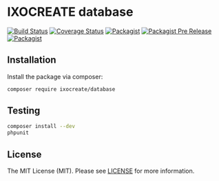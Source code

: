 # IXOCREATE database

[![Build Status](https://travis-ci.org/ixocreate/database.svg?branch=master)](https://travis-ci.org/ixocreate/database)
[![Coverage Status](https://coveralls.io/repos/github/ixocreate/database/badge.svg?branch=develop)](https://coveralls.io/github/ixocreate/database?branch=develop)
[![Packagist](https://img.shields.io/packagist/v/ixocreate/database.svg)](https://packagist.org/packages/ixocreate/database)
[![Packagist Pre Release](https://img.shields.io/packagist/vpre/ixocreate/database.svg)](https://packagist.org/packages/ixocreate/database)
[![Packagist](https://img.shields.io/packagist/l/ixocreate/database.svg)](https://packagist.org/packages/ixocreate/database)


## Installation

Install the package via composer:

```sh
composer require ixocreate/database
```

## Testing

```sh
composer install --dev
phpunit
```

## License

The MIT License (MIT). Please see [LICENSE](LICENSE) for more information.
